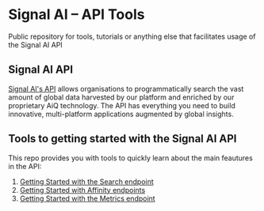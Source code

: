 # Signal AI – API Tools
Public repository for tools, tutorials or anything else that facilitates usage of the Signal AI API

## Signal AI API
[Signal AI's API](https://api.signal-ai.com/) allows organisations to programmatically search the vast amount of global data harvested by our platform and enriched by our proprietary AiQ technology. The API has everything you need to build innovative, multi-platform applications augmented by global insights.


## Tools to getting started with the Signal AI API
This repo provides you with tools to quickly learn about the main feautures in the API:

1. [Getting Started with the Search endpoint](https://github.com/signal-ai/signal-api-tools/blob/master/notebooks/getting_started.ipynb)
1. [Getting Started with Affinity endpoints](https://github.com/signal-ai/signal-api-tools/blob/master/notebooks/affinity_tutorial.ipynb)
1. [Getting Started with the Metrics endpoint](https://github.com/signal-ai/signal-api-tools/blob/master/notebooks/metrics_tutorial.ipynb)
